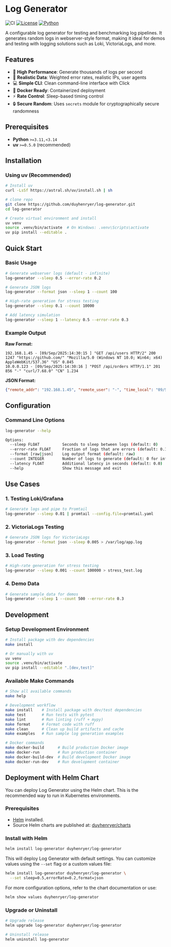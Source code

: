 # Log Generator

![CI](https://github.com/duyhenryer/log-generator/workflows/CI/badge.svg)
[![License](https://img.shields.io/badge/License-Apache%202.0-blue.svg)](https://opensource.org/licenses/Apache-2.0)
[![Python](https://img.shields.io/badge/python-3.11%2B-blue.svg)](https://www.python.org/downloads/)

A configurable log generator for testing and benchmarking log pipelines. It generates random logs in webserver-style format, making it ideal for demos and testing with logging solutions such as Loki, VictoriaLogs, and more.

## Features

- 🚀 **High Performance**: Generate thousands of logs per second
- 🎯 **Realistic Data**: Weighted error rates, realistic IPs, user agents
- 💻 **Simple CLI**: Clean command-line interface with Click
- 🐳 **Docker Ready**: Containerized deployment
- ⚡ **Rate Control**: Sleep-based timing control
- 🔒 **Secure Random**: Uses `secrets` module for cryptographically secure randomness

## Prerequisites

- **Python** `>=3.11,<3.14`
- **uv** `>=0.5.0` (recommended)

## Installation

### Using uv (Recommended)
```bash
# Install uv 
curl -LsSf https://astral.sh/uv/install.sh | sh

# clone repo
git clone https://github.com/duyhenryer/log-generator.git
cd log-generator

# Create virtual environment and install
uv venv
source .venv/bin/activate  # On Windows: .venv\Scripts\activate
uv pip install --editable .
```
## Quick Start

### Basic Usage
```bash
# Generate webserver logs (default - infinite)
log-generator --sleep 0.5 --error-rate 0.2

# Generate JSON logs
log-generator --format json --sleep 1 --count 100

# High-rate generation for stress testing
log-generator --sleep 0.1 --count 10000

# Add latency simulation
log-generator --sleep 1 --latency 0.5 --error-rate 0.3
```

### Example Output

**Raw Format:**
```
192.168.1.45 - [09/Sep/2025:14:30:15 ] "GET /api/users HTTP/2" 200 1247 "https://github.com/" "Mozilla/5.0 (Windows NT 10.0; Win64; x64) AppleWebKit/537.36" "US" 0.845
10.0.0.123 - [09/Sep/2025:14:30:16 ] "POST /api/orders HTTP/1.1" 201 856 "-" "curl/7.68.0" "CN" 1.234
```

**JSON Format:**
```json
{"remote_addr": "192.168.1.45", "remote_user": "-", "time_local": "09/Sep/2025:14:30:15 ", "request": "GET /api/users HTTP/2", "status": 200, "body_bytes_sent": 1247, "http_referer": "https://github.com/", "http_user_agent": "Mozilla/5.0 (Windows NT 10.0; Win64; x64) AppleWebKit/537.36", "country": "US", "request_time": 0.845}
```

## Configuration

### Command Line Options
```bash
log-generator --help

Options:
  --sleep FLOAT          Seconds to sleep between logs (default: 0)
  --error-rate FLOAT     Fraction of logs that are errors (default: 0.1)
  --format [raw|json]    Log output format (default: raw)
  --count INTEGER        Number of logs to generate (default: 0 for infinite)
  --latency FLOAT        Additional latency in seconds (default: 0.0)
  --help                 Show this message and exit
```

## Use Cases

### 1. Testing Loki/Grafana
```bash
# Generate logs and pipe to Promtail
log-generator --sleep 0.01 | promtail --config.file=promtail.yaml
```

### 2. VictoriaLogs Testing
```bash
# Generate JSON logs for VictoriaLogs
log-generator --format json --sleep 0.005 > /var/log/app.log
```

### 3. Load Testing
```bash
# High-rate generation for stress testing
log-generator --sleep 0.001 --count 100000 > stress_test.log
```

### 4. Demo Data
```bash
# Generate sample data for demos
log-generator --sleep 1 --count 500 --error-rate 0.3
```

## Development

### Setup Development Environment
```bash
# Install package with dev dependencies
make install

# Or manually with uv
uv venv
source .venv/bin/activate
uv pip install --editable ".[dev,test]"
```

### Available Make Commands
```bash
# Show all available commands
make help

# Development workflow
make install    # Install package with dev/test dependencies
make test       # Run tests with pytest
make lint       # Run linting (ruff + mypy)
make format     # Format code with ruff
make clean      # Clean up build artifacts and cache
make examples   # Run sample log generation examples

# Docker commands
make docker-build      # Build production Docker image
make docker-run        # Run production container
make docker-build-dev  # Build development Docker image
make docker-run-dev    # Run development container
```

## Deployment with Helm Chart

You can deploy Log Generator using the Helm chart. This is the recommended way to run in Kubernetes environments.

### Prerequisites
- [Helm](https://helm.sh/) installed.
- Source Helm charts are published at: [duyhenryer/charts](https://github.com/duyhenryer/charts)

### Install with Helm
```bash
helm install log-generator duyhenryer/log-generator
```

This will deploy Log Generator with default settings. You can customize values using the `--set` flag or a custom values file:
```bash
helm install log-generator duyhenryer/log-generator \
  --set sleep=0.5,errorRate=0.2,format=json
```

For more configuration options, refer to the chart documentation or use:
```bash
helm show values duyhenryer/log-generator
```

### Upgrade or Uninstall
```bash
# Upgrade release
helm upgrade log-generator duyhenryer/log-generator

# Uninstall release
helm uninstall log-generator
```
